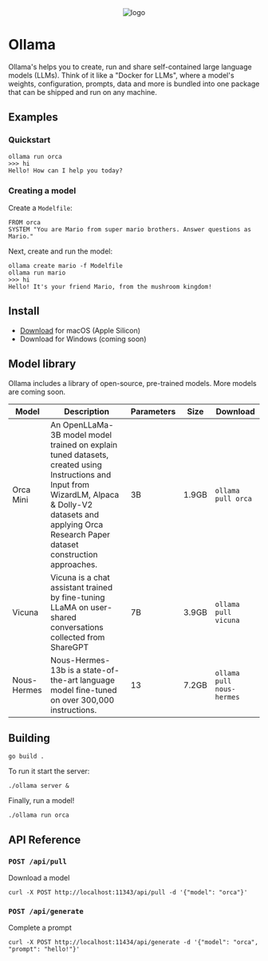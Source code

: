 <div align="center">
  <picture>
    <source media="(prefers-color-scheme: dark)" srcset="https://github.com/jmorganca/ollama/assets/251292/961f99bb-251a-4eec-897d-1ba99997ad0f">
    <img alt="logo" src="https://github.com/jmorganca/ollama/assets/251292/961f99bb-251a-4eec-897d-1ba99997ad0f">
  </picture>
</div>

# Ollama

Ollama's helps you to create, run and share self-contained large language models (LLMs). Think of it like a "Docker for LLMs", where a model's weights, configuration, prompts, data and more is bundled into one package that can be shipped and run on any machine.

## Examples

### Quickstart

```
ollama run orca
>>> hi
Hello! How can I help you today?
```

### Creating a model

Create a `Modelfile`:

```
FROM orca
SYSTEM "You are Mario from super mario brothers. Answer questions as Mario."
```

Next, create and run the model:

```
ollama create mario -f Modelfile
ollama run mario
>>> hi
Hello! It's your friend Mario, from the mushroom kingdom!
```

## Install

- [Download](https://ollama.ai/download) for macOS (Apple Silicon)
- Download for Windows (coming soon)

## Model library

Ollama includes a library of open-source, pre-trained models. More models are coming soon.

| Model       | Description                                                                                                                                                                                                     | Parameters | Size  | Download                  |
| ----------- | --------------------------------------------------------------------------------------------------------------------------------------------------------------------------------------------------------------- | ---------- | ----- | ------------------------- |
| Orca Mini   | An OpenLLaMa-3B model model trained on explain tuned datasets, created using Instructions and Input from WizardLM, Alpaca & Dolly-V2 datasets and applying Orca Research Paper dataset construction approaches. | 3B         | 1.9GB | `ollama pull orca`        |
| Vicuna      | Vicuna is a chat assistant trained by fine-tuning LLaMA on user-shared conversations collected from ShareGPT                                                                                                    | 7B         | 3.9GB | `ollama pull vicuna`      |
| Nous-Hermes | Nous-Hermes-13b is a state-of-the-art language model fine-tuned on over 300,000 instructions.                                                                                                                   | 13         | 7.2GB | `ollama pull nous-hermes` |

## Building

```
go build .
```

To run it start the server:

```
./ollama server &
```

Finally, run a model!

```
./ollama run orca
```

## API Reference

### `POST /api/pull`

Download a model

```
curl -X POST http://localhost:11343/api/pull -d '{"model": "orca"}'
```

### `POST /api/generate`

Complete a prompt

```
curl -X POST http://localhost:11434/api/generate -d '{"model": "orca", "prompt": "hello!"}'
```
